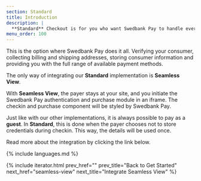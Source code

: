 ```yaml
---
section: Standard
title: Introduction
description: |
  **Standard** Checkout is for you who want Swedbank Pay to handle everything.
menu_order: 100
---
```


This is the option where Swedbank Pay does it all. Verifying your consumer,
collecting billing and shipping addresses, storing consumer information and
providing you with the full range of available payment methods.

The only way of integrating our **Standard** implementation is **Seamless
View**.

With **Seamless View**, the payer stays at your site, and you initiate the
Swedbank Pay authentication and purchase module in an iframe. The checkin and
purchase component will be styled by Swedbank Pay.

Just like with our other implementations, it is always possible to pay as a
**guest**. In **Standard**, this is done when the payer chooses not to store
credentials during checkin. This way, the details will be used once.

Read more about the integration by clicking the link below.

{% include languages.md %}

{% include iterator.html prev_href=""
                         prev_title="Back to Get Started"
                         next_href="seamless-view"
                         next_title="Integrate Seamless View" %}
